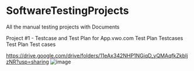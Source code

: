 # SoftwareTestingProjects
All the manual testing projects with Documents



Project #1 - Testcase and Test Plan for App.vwo.com Test Plan Testcases
Test Plan
Test cases

https://drive.google.com/drive/folders/11eAx342NHP1NGiqD_yQMAqfkZkbIjzNR?usp=sharing
![image](https://github.com/domni-b/SoftwareTestingProjects/assets/156517736/719081f2-d1b2-46a0-a060-fd7046ddf216)

